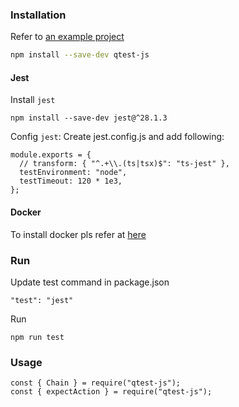 ### Installation

Refer to [an example project](example)

```bash
npm install --save-dev qtest-js
```

#### Jest
Install `jest`
```
npm install --save-dev jest@^28.1.3
```
Config `jest`: Create jest.config.js and add following:

```
module.exports = {
  // transform: { "^.+\\.(ts|tsx)$": "ts-jest" },
  testEnvironment: "node",
  testTimeout: 120 * 1e3,
};
```

#### Docker

To install docker pls refer at [here](https://docs.docker.com/engine/install/)

### Run
Update test command in package.json

```
"test": "jest"
```

Run

```
npm run test
```

### Usage
```
const { Chain } = require("qtest-js");
const { expectAction } = require("qtest-js");
```

